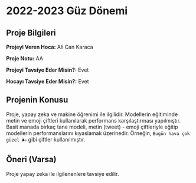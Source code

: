# 2022-2023 Güz Dönemi

## Proje Bilgileri
**Projeyi Veren Hoca:** Ali Can Karaca

**Proje Notu:** AA

**Projeyi Tavsiye Eder Misin?:** Evet

**Hocayı Tavsiye Eder Misin?:** Evet

## Projenin Konusu
Proje, yapay zeka ve makine öğrenimi ile ilgilidir. Modellerin eğitiminde metin ve emoji çiftleri kullanılarak performans karşılaştırması yapılmıştır. Basit manada birkaç tane modeli, metin (tweet) - emoji çiftleriyle eğitip modellerin performanslarını kıyaslamak üzerinedir. Örneğin, `Bugün hava çok güzel 🌬️` gibi çiftler kullanılmıştır.

## Öneri (Varsa)
Proje yapay zeka ile ilgilenenlere tavsiye edilir.
